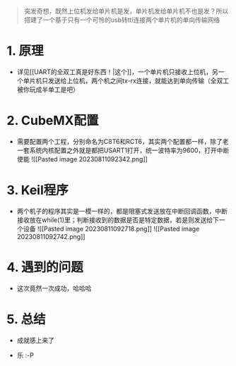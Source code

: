 
>突发奇想，既然上位机发给单片机是发，单片机发给单片机不也是发？所以搭建了一个基于只有一个可怜的usb转ttl连接两个单片机的单向传输网络

# 1. 原理

- 详见[[UART的全双工真是好东西！|这个]]，一个单片机只接收上位机，另一个单片机只发送给上位机，两个机之间tx-rx连接，就能达到单向传输（全双工被你玩成半单工是吧）

# 2. CubeMX配置

- 需要配置两个工程，分别命名为C8T6和RCT6，其实两个配置都一样，除了老一套系统内核配置之外就是都把USART1打开，统一波特率为9600，打开中断使能
	![[Pasted image 20230811092342.png]]

# 3. Keil程序

- 两个机子的程序其实是一模一样的，都是阻塞式发送放在中断回调函数，中断接收放在while(1)里；判断接收到的数据是否是特定数据，若是则发送给下一个设备
	![[Pasted image 20230811092718.png]]
	![[Pasted image 20230811092742.png]]

# 4. 遇到的问题

- 这次竟然一次成功，哈哈哈

# 5. 总结

- 成就感上来了

- 乐 :-P